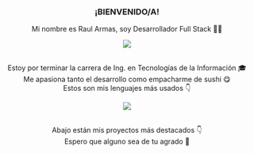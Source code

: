 <h3 align="center">¡BIENVENIDO/A!</h3>
<p align="center">Mi nombre es Raul Armas, soy Desarrollador Full Stack 🧑‍💻</p>
<div align="center">
  <img src="https://github-readme-stats.vercel.app/api?username=raul4rmas&show_icons=true&theme=tokyonight" />
</div><br>
<p align="center">
<span>Estoy por terminar la carrera de Ing. en Tecnologías de la Información 🎓</span><br>
<span>Me apasiona tanto el desarrollo como empacharme de sushi 😋</span><br>
<span>Estos son mis lenguajes más usados 👇</span>
</p>
<div align="center">
  <img src="https://github-readme-stats.vercel.app/api/top-langs/?username=raul4rmas&layout=compact&show_icons=true&theme=tokyonight" />
</div><br>
<p align="center">
	<span>Abajo están mis proyectos más destacados 👇</span><br>
	<span>Espero que alguno sea de tu agrado 🤟</span>
</p>
